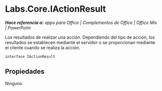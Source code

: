 
# <a name="labs.core.iactionresult"></a>Labs.Core.IActionResult

 _**Hace referencia a:** apps para Office | Complementos de Office | Office Mix | PowerPoint_

Los resultados de realizar una acción. Dependiendo del tipo de acción, los resultados se establecen mediante el servidor o se proporcionan mediante el cliente cuando se realiza la acción.

```
interface IActionResult
```


## <a name="properties"></a>Propiedades

Ninguno.

